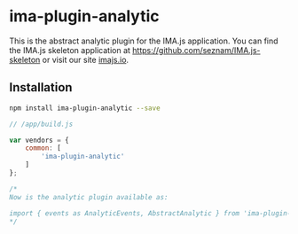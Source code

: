 # ima-plugin-analytic

This is the abstract analytic plugin for the IMA.js application. 
You can find the IMA.js skeleton application at
<https://github.com/seznam/IMA.js-skeleton> or visit our site
[imajs.io](https://imajs.io).

## Installation

```bash
npm install ima-plugin-analytic --save
```

```javascript
// /app/build.js

var vendors = {
	common: [
		'ima-plugin-analytic'
	]
};

/*
Now is the analytic plugin available as:

import { events as AnalyticEvents, AbstractAnalytic } from 'ima-plugin-analytic';
*/

```
